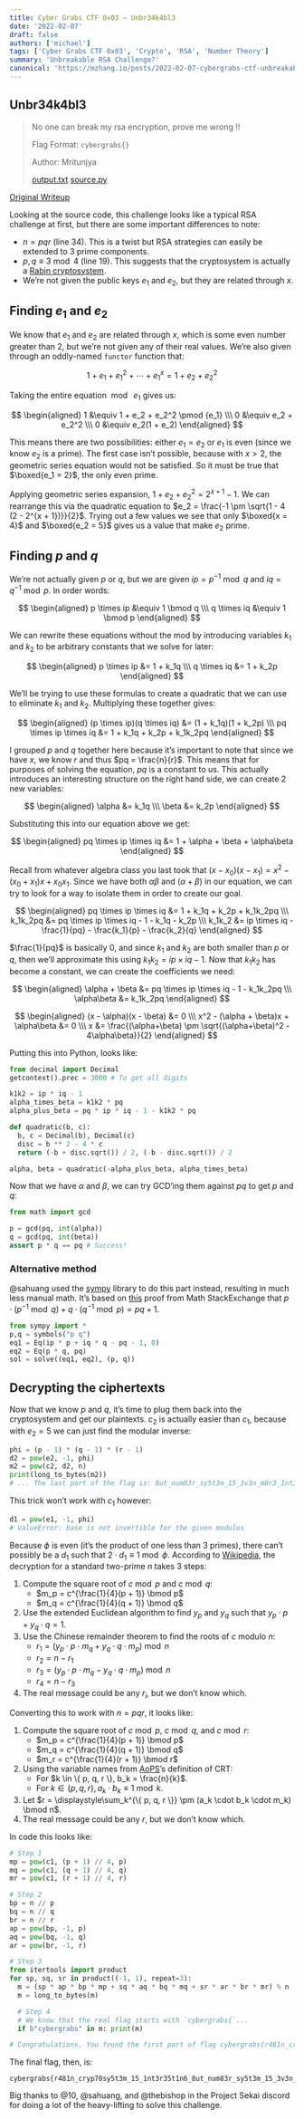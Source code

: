 ```yaml
---
title: Cyber Grabs CTF 0x03 – Unbr34k4bl3
date: '2022-02-07'
draft: false
authors: ['michael']
tags: ['Cyber Grabs CTF 0x03', 'Crypto', 'RSA', 'Number Theory']
summary: 'Unbreakable RSA Challenge?'
canonical: 'https://mzhang.io/posts/2022-02-07-cybergrabs-ctf-unbreakable/'
---
```


## Unbr34k4bl3

> No one can break my rsa encryption, prove me wrong !!
>
> Flag Format: `cybergrabs{}`
>
> Author: Mritunjya
>
> [output.txt](https://mzhang.io/posts/2022-02-07-cybergrabs-ctf-unbreakable/output.txt) [source.py](https://mzhang.io/posts/2022-02-07-cybergrabs-ctf-unbreakable/source.py)

[Original Writeup](https://mzhang.io/posts/2022-02-07-cybergrabs-ctf-unbreakable/)

Looking at the source code, this challenge looks like a typical RSA challenge at first, but there are some important differences to note:

- $n = pqr$ (line 34). This is a twist but RSA strategies can easily be
  extended to 3 prime components.
- $p, q \equiv 3 \bmod 4$ (line 19). This suggests that the cryptosystem is
  actually a [Rabin cryptosystem](https://en.wikipedia.org/wiki/Rabin_cryptosystem).
- We’re not given the public keys $e_1$ and $e_2$, but they are related through
  $x$.

## Finding $e_1$ and $e_2$

We know that $e_1$ and $e_2$ are related through $x$, which is some even number
greater than 2, but we’re not given any of their real values. We’re also given
through an oddly-named `functor` function that:

$$
1 + e_1 + e_1^2 + \cdots + e_1^x = 1 + e_2 + e_2^2
$$

Taking the entire equation $\bmod\ e_1$ gives us:

$$
\begin{aligned} 1 &\equiv 1 + e_2 + e_2^2 \pmod {e_1} \\\ 0 &\equiv e_2 + e_2^2 \\\ 0 &\equiv e_2(1 + e_2) \end{aligned}
$$

This means there are two possibilities: either $e_1 = e_2$ or $e_1$ is even
(since we know $e_2$ is a prime). The first case isn’t possible, because with $x > 2$, the geometric series equation would not be satisfied. So it must be true
that $\boxed{e_1 = 2}$, the only even prime.

Applying geometric series expansion, $1 + e_2 + e_2^2 = 2^{x + 1} - 1$. We can
rearrange this via the quadratic equation to $e_2 = \frac{-1 \pm \sqrt{1 - 4
(2 - 2^{x + 1})}}{2}$. Trying out a few values we see that only $\boxed{x = 4}$
and $\boxed{e_2 = 5}$ gives us a value that make $e_2$ prime.

## Finding $p$ and $q$

We’re not actually given $p$ or $q$, but we are given $ip = p^{-1} \bmod q$ and
$iq = q^{-1} \bmod p$. In order words:

$$
\begin{aligned}
  p \times ip &\equiv 1 \bmod q \\\
  q \times iq &\equiv 1 \bmod p
\end{aligned}
$$

We can rewrite these equations without the mod by introducing variables $k_1$
and $k_2$ to be arbitrary constants that we solve for later:

$$
\begin{aligned}
  p \times ip &= 1 + k_1q \\\
  q \times iq &= 1 + k_2p
\end{aligned}
$$

We’ll be trying to use these formulas to create a quadratic that we can use to
eliminate $k_1$ and $k_2$. Multiplying these together gives:

$$
\begin{aligned}
  (p \times ip)(q \times iq) &= (1 + k_1q)(1 + k_2p) \\\
  pq \times ip \times iq &= 1 + k_1q + k_2p + k_1k_2pq
\end{aligned}
$$

I grouped $p$ and $q$ together here because it’s important to note that since we
have $x$, we know $r$ and thus $pq = \frac{n}{r}$. This means that for purposes
of solving the equation, $pq$ is a constant to us. This actually introduces an
interesting structure on the right hand side, we can create 2 new variables:

$$
\begin{aligned}
  \alpha &= k_1q \\\
  \beta &= k_2p
\end{aligned}
$$

Substituting this into our equation above we get:

$$
\begin{aligned}
  pq \times ip \times iq &= 1 + \alpha + \beta + \alpha\beta
\end{aligned}
$$

Recall from whatever algebra class you last took that $(x - x_0)(x - x_1) = x^2 - (x_0 + x_1)x + x_0x_1$. Since we have both $\alpha\beta$ and $(\alpha + \beta)$ in our equation, we can try to look for a way to isolate them in order to create our goal.

$$
\begin{aligned}
  pq \times ip \times iq &= 1 + k_1q + k_2p + k_1k_2pq \\\
  k_1k_2pq &= pq \times ip \times iq - 1 - k_1q - k_2p \\\
  k_1k_2 &= ip \times iq - \frac{1}{pq} - \frac{k_1}{p} - \frac{k_2}{q}
\end{aligned}
$$

$\frac{1}{pq}$ is basically $0$, and since $k_1$ and $k_2$ are both smaller than
$p$ or $q$, then we’ll approximate this using $k_1k_2 = ip \times iq - 1$. Now
that $k_1k_2$ has become a constant, we can create the coefficients we need:

$$
\begin{aligned}
  \alpha + \beta &= pq \times ip \times iq - 1 - k_1k_2pq \\\
  \alpha\beta &= k_1k_2pq
\end{aligned}
$$

$$
\begin{aligned}
  (x - \alpha)(x - \beta) &= 0 \\\
  x^2 - (\alpha + \beta)x + \alpha\beta &= 0 \\\
  x &= \frac{(\alpha+\beta) \pm \sqrt{(\alpha+\beta)^2 - 4\alpha\beta}}{2}
\end{aligned}
$$

Putting this into Python, looks like:

```py
from decimal import Decimal
getcontext().prec = 3000 # To get all digits

k1k2 = ip * iq - 1
alpha_times_beta = k1k2 * pq
alpha_plus_beta = pq * ip * iq - 1 - k1k2 * pq

def quadratic(b, c):
  b, c = Decimal(b), Decimal(c)
  disc = b ** 2 - 4 * c
  return (-b + disc.sqrt()) / 2, (-b - disc.sqrt()) / 2

alpha, beta = quadratic(-alpha_plus_beta, alpha_times_beta)
```

Now that we have $\alpha$ and $\beta$, we can try GCD’ing them against $pq$ to
get $p$ and $q$:

```py
from math import gcd

p = gcd(pq, int(alpha))
q = gcd(pq, int(beta))
assert p * q == pq # Success!
```

### Alternative method

@sahuang used the [sympy] library to do this part instead, resulting in much
less manual math. It’s based on [this] proof from Math StackExchange that $p
\cdot (p^{-1} \bmod q) + q \cdot (q^{-1} \bmod p) = pq + 1$.

[sympy]: https://www.sympy.org
[this]: https://math.stackexchange.com/a/1705450

```py
from sympy import *
p,q = symbols("p q")
eq1 = Eq(ip * p + iq * q - pq - 1, 0)
eq2 = Eq(p * q, pq)
sol = solve((eq1, eq2), (p, q))
```

## Decrypting the ciphertexts

Now that we know $p$ and $q$, it’s time to plug them back into the cryptosystem
and get our plaintexts. $c_2$ is actually easier than $c_1$, because with 
$e_2 = 5$ we can just find the modular inverse:

```py
phi = (p - 1) * (q - 1) * (r - 1)
d2 = pow(e2, -1, phi)
m2 = pow(c2, d2, n)
print(long_to_bytes(m2))
# ... The last part of the flag is: 8ut_num83r_sy5t3m_15_3v3n_m0r3_1nt3r35t1n6} ...
```

This trick won’t work with $c_1$ however:

```py
d1 = pow(e1, -1, phi)
# ValueError: base is not invertible for the given modulus
```

Because $\phi$ is even (it’s the product of one less than 3 primes), there can’t
possibly be a $d_1$ such that $2 \cdot d_1 \equiv 1 \bmod \phi$. According to
[Wikipedia](https://en.wikipedia.org/wiki/Rabin_cryptosystem), the decryption for a standard two-prime $n$ takes 3 steps:

1. Compute the square root of $c \bmod p$ and $c \bmod q$:
   - $m_p = c^{\frac{1}{4}(p + 1)} \bmod p$
   - $m_q = c^{\frac{1}{4}(q + 1)} \bmod q$
2. Use the extended Euclidean algorithm to find $y_p$ and $y_q$ such that $y_p
   \cdot p + y_q \cdot q = 1$.
3. Use the Chinese remainder theorem to find the roots of $c$ modulo $n$:
   - $r_1 = (y_p \cdot p \cdot m_q + y_q \cdot q \cdot m_p) \bmod n$
   - $r_2 = n - r_1$
   - $r_3 = (y_p \cdot p \cdot m_q - y_q \cdot q \cdot m_p) \bmod n$
   - $r_4 = n - r_3$
4. The real message could be any $r_i$, but we don’t know which.

Converting this to work with $n = pqr$, it looks like:

1. Compute the square root of $c \bmod p$, $c \bmod q$, and $c \bmod r$:
   - $m_p = c^{\frac{1}{4}(p + 1)} \bmod p$
   - $m_q = c^{\frac{1}{4}(q + 1)} \bmod q$
   - $m_r = c^{\frac{1}{4}(r + 1)} \bmod r$
2. Using the variable names from [AoPS](https://artofproblemsolving.com/wiki/index.php/Chinese_Remainder_Theorem)’s definition of CRT:
   - For $k \in \{ p, q, r \}, b_k = \frac{n}{k}$.
   - For $k \in \{ p, q, r \}, a_k \cdot b_k \equiv 1 \bmod k$.
3. Let $r = \displaystyle\sum_k^{\{ p, q, r \}} \pm (a_k \cdot b_k \cdot m_k) \bmod n$.
4. The real message could be any $r$, but we don’t know which.

In code this looks like:

```py
# Step 1
mp = pow(c1, (p + 1) // 4, p)
mq = pow(c1, (q + 1) // 4, q)
mr = pow(c1, (r + 1) // 4, r)

# Step 2
bp = n // p
bq = n // q
br = n // r
ap = pow(bp, -1, p)
aq = pow(bq, -1, q)
ar = pow(br, -1, r)

# Step 3
from itertools import product
for sp, sq, sr in product((-1, 1), repeat=3):
  m = (sp * ap * bp * mp + sq * aq * bq * mq + sr * ar * br * mr) % n
  m = long_to_bytes(m)

  # Step 4
  # We know that the real flag starts with `cybergrabs{`...
  if b"cybergrabs" in m: print(m)

# Congratulations, You found the first part of flag cybergrabs{r481n_cryp70sy5t3m_15_1nt3r35t1n6_ ...
```

The final flag, then, is:

```
cybergrabs{r481n_cryp70sy5t3m_15_1nt3r35t1n6_8ut_num83r_sy5t3m_15_3v3n_m0r3_1nt3r35t1n6}
```

Big thanks to @10, @sahuang, and @thebishop in the Project Sekai discord for
doing a lot of the heavy-lifting to solve this challenge.
